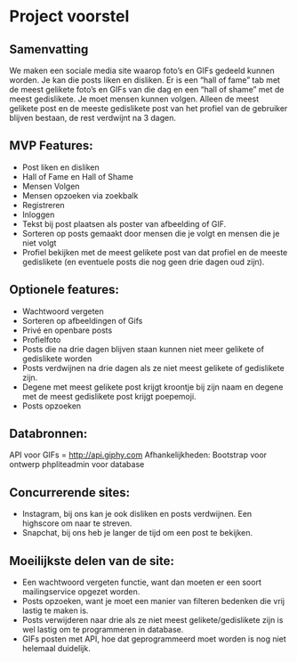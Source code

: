 # Project voorstel

## Samenvatting
We maken een sociale media site waarop foto’s en GIFs gedeeld kunnen worden. Je kan die posts liken en disliken. Er is een “hall of fame” tab met de meest gelikete foto’s en GIFs van die dag en een “hall of shame” met de meest gedislikete. Je moet mensen kunnen volgen. Alleen de meest gelikete post en de meeste gedislikete post van het profiel van de gebruiker blijven bestaan, de rest verdwijnt na 3 dagen.

## MVP Features:
-	Post liken en disliken
-	Hall of Fame en Hall of Shame
-	Mensen Volgen
-	Mensen opzoeken via zoekbalk
-	Registreren
-	Inloggen
-	Tekst bij post plaatsen als poster van afbeelding of GIF.
-	Sorteren op posts gemaakt door mensen die je volgt en mensen die je niet volgt
-	Profiel bekijken met de meest gelikete post van dat profiel en de meeste gedislikete (en eventuele posts die nog geen drie dagen oud zijn). 
## Optionele features:
-	Wachtwoord vergeten
-	Sorteren op afbeeldingen of Gifs
-	Privé en openbare posts
-	Profielfoto
-	Posts die na drie dagen blijven staan kunnen niet meer gelikete of gedislikete worden
-	Posts verdwijnen na drie dagen als ze niet meest gelikete of gedislikete zijn.
-	Degene met meest gelikete post krijgt kroontje bij zijn naam en degene met de meest gedislikete post krijgt poepemoji.
-	Posts opzoeken
## Databronnen:
API voor GIFs = http://api.giphy.com
Afhankelijkheden:
Bootstrap voor ontwerp
phpliteadmin voor database

## Concurrerende sites:
-	Instagram, bij ons kan je ook disliken en posts verdwijnen. Een highscore om naar te streven.
-	Snapchat, bij ons heb je langer de tijd om een post te bekijken.

 
## Moeilijkste delen van de site:
-	Een wachtwoord vergeten functie, want dan moeten er een soort mailingservice opgezet worden.
-	Posts opzoeken, want je moet een manier van filteren bedenken die vrij lastig te maken is.
-	Posts verwijderen naar drie als ze niet meest gelikete/gedislikete zijn is wel lastig om te programmeren in database.
-	GIFs posten met API, hoe dat geprogrammeerd moet worden is nog niet helemaal duidelijk.
